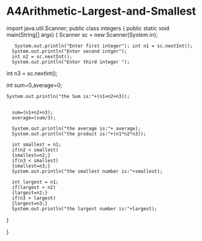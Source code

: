 # A4Arithmetic-Largest-and-Smallest

import java.util.Scanner;
public class integers {
public static void main(String[] args) {
Scanner sc = new Scanner(System.in);

       System.out.println("Enter first integer"); int n1 = sc.nextInt();
      System.out.println("Enter second intger");
      int n2 = sc.nextInt();
      System.out.println("Enter third integer ");
   int n3 = sc.nextInt();
   
    
   int sum=0,average=0;
   
    System.out.println("the Sum is:"+(n1+n2+n3));
    
   
      sum=(n1+n2+n3);
      average=(sum/3);  
     
      System.out.println("the average is:"+ average);
      System.out.println("the product is:"+(n1*n2*n3));
      
      int smallest = n1;
      if(n2 < smallest)
      {smallest=n2;}
      if(n3 < smallest)
      {smallest=n3;}
      System.out.println("the smallest number is:"+smallest);
      
      int largest = n1;
      if(largest > n2)
      {largest=n2;}
      if(n3 > largest)
      {largest=n3;}
      System.out.println("the largest number is:"+largest);
      
     
      
      


      
      
      
}


}
